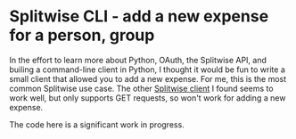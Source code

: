 # Splitwise CLI - add a new expense for a person, group

In the effort to learn more about Python, OAuth, the Splitwise API, and builing a 
command-line client in Python, I thought it would be fun to write a small client that 
allowed you to add a new expense. For me, this is the most common Splitwise use case. 
The other [Splitwise client](https://github.com/namaggarwal/splitwise) I found seems 
to work well, but only supports GET requests, so won't work for adding a new expense.

The code here is a significant work in progress.
